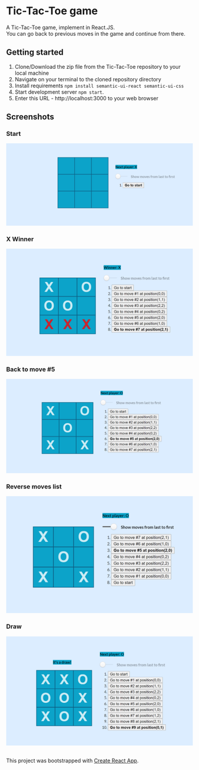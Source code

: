 # Tic-Tac-Toe game
A Tic-Tac-Toe game, implement in React.JS.\
You can go back to previous moves in the game and continue from there.

## Getting started

1. Clone/Download the zip file from the Tic-Tac-Toe repository to your local machine
2. Navigate on your terminal to the cloned repository directory
3. Install requirements `npm install semantic-ui-react semantic-ui-css`
4. Start development server `npm start`.
5. Enter this URL - http://localhost:3000 to your web browser

## Screenshots

### Start
![Start](https://raw.githubusercontent.com/noywolfson/Tic-Tac-Toe/master/src/Images/Start.png)

### X Winner
![X-Winnwe](https://raw.githubusercontent.com/noywolfson/Tic-Tac-Toe/master/src/Images/X-Winner.png)

### Back to move #5
![Back two moves before winning](https://raw.githubusercontent.com/noywolfson/Tic-Tac-Toe/master/src/Images/go-back-two-moves-before-winning.png)

### Reverse moves list
![Reverse moves list](https://raw.githubusercontent.com/noywolfson/Tic-Tac-Toe/master/src/Images/reverse-moves-list_2.png)

### Draw
![It's a draw!](https://raw.githubusercontent.com/noywolfson/Tic-Tac-Toe/master/src/Images/draw.png)


##   
This project was bootstrapped with [Create React App](https://github.com/facebook/create-react-app).
